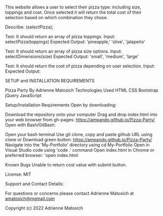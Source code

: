 This website allows a user to select their pizza type: including size, toppings and cost. Once selected it will return the total cost of their selection based on which combination they chose. 

Describe: (selectPizza);

Test: It should return an array of pizza toppings.
Input: selectPizza(toppings)
Expected Output: 'pineapple,' 'olive', 'jalapeño'

Test: It should return an array of pizza size options.
Input: selectDimensions(size)
 Expected Output: 'small', 'medium', 'large'

Test:  It should return the cost of pizza depending on user selection.
Input: 
Expected Output: 


SETUP and INSTALLATION REQUIREMENTS

Pizza Party 
By Adrienne Matosich
Technologies Used
HTML
CSS
Bootstrap
jQuery
JavaScript

Setup/Installation Requirements
Open by downloading:

Download the repository onto your computer
Drag and drop index.html into your web browser from gh-pages: https://ampando.github.io/Pizza-Party/
Open with Bash/GitBash:

Open your bash terminal
Use git clone, copy and paste github URL using clone or
Download green button: https://ampando.github.io/Pizza-Party/
Navigate into the 'My-Portfolio' directory using cd My-Portfolio
Open in Visual Studio code using 'code .' command
Open index.html in Chrome or preferred browser: 'open index.html

Known Bugs
Unable to return cost value with submit button. 

License:
MIT

Support and Contact Details:

For questions or concerns please contact Adrienne Matosich at amatosich@mgmail.com

Copyright (c) 2022 Adrienne Matosich